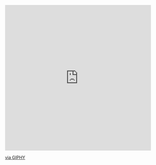 <iframe src="https://giphy.com/embed/QUXK4fFx8kYci4mcar" width="480" height="480" frameBorder="0" class="giphy-embed" allowFullScreen></iframe><p><a href="https://giphy.com/gifs/bitcoin-visuals-network-QUXK4fFx8kYci4mcar">via GIPHY</a></p>


